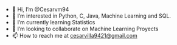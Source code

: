 - 👋 Hi, I’m @Cesarvm94
- 👀 I’m interested in Python, C, Java, Machine Learning and SQL.
- 🌱 I’m currently learning Statistics
- 💞️ I’m looking to collaborate on Machine Learning Proyects
- 📫 How to reach me at cesarvilla9421@gmail.com

<!---
Cesarvm94/Cesarvm94 is a ✨ special ✨ repository because its `README.md` (this file) appears on your GitHub profile.
You can click the Preview link to take a look at your changes.
--->
